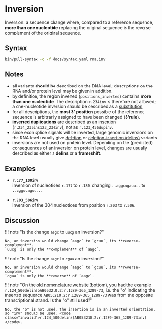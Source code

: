# Inversion

<!-- ## Definition -->

Inversion: a sequence change where, compared to a reference sequence, **more than one nucleotide** replacing the original sequence is the reverse complement of the original sequence.

## Syntax

```sh exec="true"
bin/pull-syntax -c -f docs/syntax.yaml rna.inv
```

## Notes

- all variants **should be** described on the DNA level; descriptions on the RNA and/or protein level may be given in addition.
- by definition, the region inverted (`positions_inverted`) contains **more than one nucleotide**.
  The description <code class="invalid">r.234inv</code> is therefore not allowed; a one-nucleotide inversion should be described as a [substitution](substitution.md)
- for all descriptions, the **most 3' position** possible of the reference sequence is arbitrarily assigned to have been changed (**3'rule**).
- **inverted duplications** are described as an insertion (`r.234_235ins123_234inv`), not as <code class="invalid">r.123_456dupinv</code>.
- since exon splice signals will be inverted, large genomic inversions on the RNA level usually give [deletion](deletion.md) or [deletion-insertion (delins)](delins.md) variants
- inversions are not used on protein level.
  Depending on the (predicted) consequences of an inversion on protein level, changes are usually described as either a **delins** or a **frameshift**.

## Examples

- **`r.177_180inv`**<br>
  inversion of nucleotides `r.177` to `r.180`, changing `..agg`<code class="del">cuga</code>`uu..` to `..agg`<code class="ins">ucag</code>`uu..`.

- **`r.203_506inv`**<br>
  inversion of the 304 nucleotides from position `r.203` to `r.506`.

## Discussion

!!! note "Is the change `aagc` to `uucg` an inversion?"

    No, an inversion would change `aagc` to `gcuu`, its **reverse-complement**.
    `uucg` is only the **complement** of `aagc`.

!!! note "Is the change `aagc` to `cgaa` an inversion?"

    No, an inversion would change `aagc` to `gcuu`, its **reverse-complement**.
    `cgaa` is only the **reverse** of `aagc`.

!!! note "On the [old nomenclature website](http://www.HGVS.org/mutnomen/examplesRNA.html) (bottom), you had the example <code class="invalid">r.124_500delinsoAB053210.2:r.1289-365_1289-73</code>, i.e. the "o" indicating the inserted sequence `AB053210.2:r.1289-365_1289-73` was from the opposite transcriptional strand. Is the "o" still used?"

    No, the "o" is not used, the insertion is in an inverted orientation, so "inv" should be used; <code class="invalid">r.124_500delins[AB053210.2:r.1289-365_1289-73inv]</code>.
